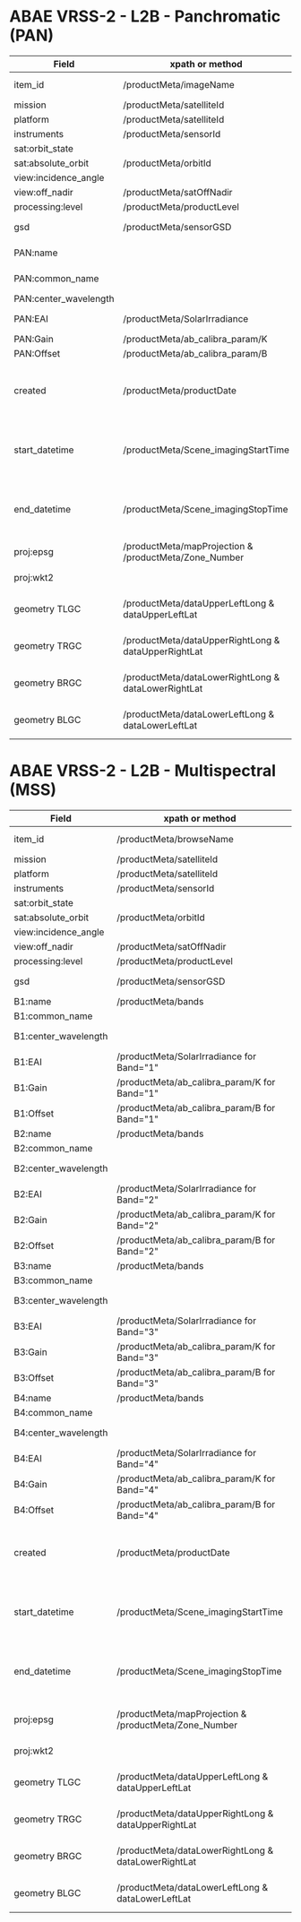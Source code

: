 # ABAE VRSS-2 - L2B - Panchromatic (PAN)

|  Field  | xpath or method  |  Example | Notes |
|---|---|---|---|
| item_id | /productMeta/imageName | VRSS-2_PAN_0996_0379_20210127_L2B_128183941985 | Remove extension from basename |
| mission | /productMeta/satelliteId | vrss-2 | |
| platform | /productMeta/satelliteId | vrss-2 | |
| instruments | /productMeta/sensorId | pan | |
| sat:orbit_state | |  | N.A. |
| sat:absolute_orbit | /productMeta/orbitId | 17788 | |
| view:incidence_angle | | | N.A. |
| view:off_nadir | /productMeta/satOffNadir | -27.046949 | |
| processing:level | /productMeta/productLevel | L2B | |
| gsd | /productMeta/sensorGSD | 1 | Ground Spacing Resolution |
| PAN:name | | "pan" | hardcoded, or from /productMeta/sensorId |
| PAN:common_name | | "pan" | hardcoded, or from /productMeta/sensorId |
| PAN:center_wavelength | | 0.650 | hardcoded, 500-800 |
| PAN:EAI | /productMeta/SolarIrradiance | 1507.420044 | ESUN in watt/m2/micron |
| PAN:Gain | /productMeta/ab_calibra_param/K | 3.271800 | Calibration parameter |
| PAN:Offset | /productMeta/ab_calibra_param/B | 40.626000 | Calibration parameter |
| created | /productMeta/productDate | 2021-JAN-28T18:47:54Z | Format to ISO: 2021 01 28 18:47:54.161185 to 2021-JAN-28T18:47:54Z |
| start_datetime  | /productMeta/Scene_imagingStartTime | 2021-JAN-27T02:20:09Z | Format to ISO: 2021 01 27 02:20:09.786955 to 2021-JAN-27T02:20:09Z |
| end_datetime | /productMeta/Scene_imagingStopTime | 2021-JAN-27T02:20:15Z | Format to ISO: 2021 01 27 02:20:15.181830 to 2021-JAN-27T02:20:15Z |
| proj:epsg | /productMeta/mapProjection & /productMeta/Zone_Number | 32750 | from UTM zone to (50S) to EPSG code |
| proj:wkt2 | | | To be derived from epsg |
| geometry TLGC | /productMeta/dataUpperLeftLong & dataUpperLeftLat | [lon,lat] | Coordinates Type="Geographic" Units="Degrees |
| geometry TRGC | /productMeta/dataUpperRightLong & dataUpperRightLat | [lon,lat] | Coordinates Type="Geographic" Units="Degrees |
| geometry BRGC | /productMeta/dataLowerRightLong & dataLowerRightLat | [lon,lat] | Coordinates Type="Geographic" Units="Degrees |
| geometry BLGC | /productMeta/dataLowerLeftLong & dataLowerLeftLat | [lon,lat] | Coordinates Type="Geographic" Units="Degrees |

# ABAE VRSS-2 - L2B - Multispectral (MSS)

|  Field  | xpath or method  |  Example | Notes |
|---|---|---|---|
| item_id | /productMeta/browseName | VRSS-2_MSS_0996_0379_20210127_L2B_12818393908 | Remove extension from basename |
| mission | /productMeta/satelliteId | vrss-2 | |
| platform | /productMeta/satelliteId | vrss-2 | |
| instruments | /productMeta/sensorId | mss | |
| sat:orbit_state | |  | N.A. |
| sat:absolute_orbit | /productMeta/orbitId | 17788 | |
| view:incidence_angle | | | N.A. |
| view:off_nadir | /productMeta/satOffNadir | -27.046949 | |
| processing:level | /productMeta/productLevel | L2B | |
| gsd | /productMeta/sensorGSD | 3 | Ground Spacing Resolution |
| B1:name | /productMeta/bands | "band-1" | |
| B1:common_name | | "blue" | hardcoded |
| B1:center_wavelength | | 0.485 | hardcoded, 450–520 nm |
| B1:EAI | /productMeta/SolarIrradiance for Band="1" | 1933.640015 | ESUN in watt/m2/micron |
| B1:Gain | /productMeta/ab_calibra_param/K for Band="1" | 2.290750 | Calibration parameter |
| B1:Offset | /productMeta/ab_calibra_param/B for Band="1" | 49.852500 | Calibration parameter |
| B2:name | /productMeta/bands | "band-2" | |
| B2:common_name | | "green" | hardcoded |
| B2:center_wavelength | | 0.555 | hardcoded, 520–590 nm |
| B2:EAI | /productMeta/SolarIrradiance for Band="2" | 1847.510010 | ESUN in watt/m2/micron |
| B2:Gain | /productMeta/ab_calibra_param/K for Band="2" | 3.300200 | Calibration parameter |
| B2:Offset | /productMeta/ab_calibra_param/B for Band="2" | 66.413500 | Calibration parameter |
| B3:name | /productMeta/bands | "band-3" | |
| B3:common_name | | "red" | hardcoded |
| B3:center_wavelength | | 0.66 | hardcoded, 630–690 nm |
| B3:EAI | /productMeta/SolarIrradiance for Band="3" | 1536.420044 | ESUN in watt/m2/micron |
| B3:Gain | /productMeta/ab_calibra_param/K for Band="3" | 3.001100 | Calibration parameter |
| B3:Offset | /productMeta/ab_calibra_param/B for Band="3" | 58.845000 | Calibration parameter |
| B4:name | /productMeta/bands | "band-4" | |
| B4:common_name | | "nir" | hardcoded |
| B4:center_wavelength | | 0.83 | hardcoded, 770–890 nm |
| B4:EAI | /productMeta/SolarIrradiance for Band="4" | 1064.979980 | ESUN in watt/m2/micron |
| B4:Gain | /productMeta/ab_calibra_param/K for Band="4" | 3.871100 | Calibration parameter |
| B4:Offset | /productMeta/ab_calibra_param/B for Band="4" | 46.252500 | Calibration parameter |
| created | /productMeta/productDate | 2020-AUG-17T14:07:46Z | Format to ISO: 2021 01 28 18:50:50.161185 to 2021-JAN-28T18:50:50Z |
| start_datetime  | /productMeta/Scene_imagingStartTime | 2020-AUG-14T05:16:55Z | Format to ISO: 2021 01 27 02:20:09.142848 to 2021-JAN-27T02:20:09Z |
| end_datetime | /productMeta/Scene_imagingStopTime | 2020-AUG-14T05:17:00Z | Format to ISO: 2021 01 27 02:20:14.754697 to 2021-JAN-27T02:20:14Z |
| proj:epsg | /productMeta/mapProjection & /productMeta/Zone_Number | 32750 | from UTM zone to (50S) to EPSG code |
| proj:wkt2 | | | To be derived from epsg |
| geometry TLGC | /productMeta/dataUpperLeftLong & dataUpperLeftLat | [lon,lat] | Coordinates Type="Geographic" Units="Degrees |
| geometry TRGC | /productMeta/dataUpperRightLong & dataUpperRightLat | [lon,lat] | Coordinates Type="Geographic" Units="Degrees |
| geometry BRGC | /productMeta/dataLowerRightLong & dataLowerRightLat | [lon,lat] | Coordinates Type="Geographic" Units="Degrees |
| geometry BLGC | /productMeta/dataLowerLeftLong & dataLowerLeftLat | [lon,lat] | Coordinates Type="Geographic" Units="Degrees |